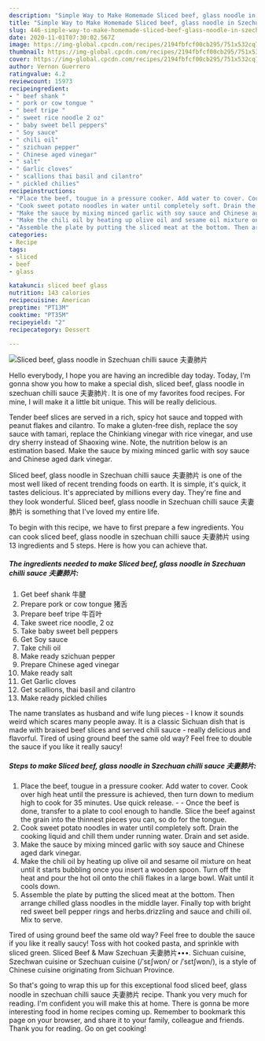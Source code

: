 ```yaml
---
description: "Simple Way to Make Homemade Sliced beef, glass noodle in Szechuan chilli sauce 夫妻肺片"
title: "Simple Way to Make Homemade Sliced beef, glass noodle in Szechuan chilli sauce 夫妻肺片"
slug: 446-simple-way-to-make-homemade-sliced-beef-glass-noodle-in-szechuan-chilli-sauce
date: 2020-11-01T07:30:02.567Z
image: https://img-global.cpcdn.com/recipes/2194fbfcf00cb295/751x532cq70/sliced-beef-glass-noodle-in-szechuan-chilli-sauce-夫妻肺片-recipe-main-photo.jpg
thumbnail: https://img-global.cpcdn.com/recipes/2194fbfcf00cb295/751x532cq70/sliced-beef-glass-noodle-in-szechuan-chilli-sauce-夫妻肺片-recipe-main-photo.jpg
cover: https://img-global.cpcdn.com/recipes/2194fbfcf00cb295/751x532cq70/sliced-beef-glass-noodle-in-szechuan-chilli-sauce-夫妻肺片-recipe-main-photo.jpg
author: Vernon Guerrero
ratingvalue: 4.2
reviewcount: 15973
recipeingredient:
- " beef shank "
- " pork or cow tongue "
- " beef tripe "
- " sweet rice noodle 2 oz"
- " baby sweet bell peppers"
- " Soy sauce"
- " chili oil"
- " szichuan pepper"
- " Chinese aged vinegar"
- " salt"
- " Garlic cloves"
- " scallions thai basil and cilantro"
- " pickled chilies"
recipeinstructions:
- "Place the beef, tougue in a pressure cooker. Add water to cover. Cook over high heat until the pressure is achieved, then turn down to medium high to cook for 35 minutes. Use quick release.  Once the beef is done, transfer to a plate to cool enough to handle. Slice the beef against the grain into the thinnest pieces you can, so do for the tongue."
- "Cook sweet potato noodles in water until completely soft. Drain the cooking liquid and chill them under running water. Drain and set aside."
- "Make the sauce by mixing minced garlic with soy sauce and Chinese aged dark vinegar."
- "Make the chili oil by heating up olive oil and sesame oil mixture on heat until it starts bubbling once you insert a wooden spoon. Turn off the heat and pour the hot oil onto the chili flakes in a large bowl. Wait until it cools down."
- "Assemble the plate by putting the sliced meat at the bottom. Then arrange chilled glass noodles in the middle layer. Finally top with bright red sweet bell pepper rings and herbs.drizzling and sauce and chilli oil. Mix to serve."
categories:
- Recipe
tags:
- sliced
- beef
- glass

katakunci: sliced beef glass 
nutrition: 143 calories
recipecuisine: American
preptime: "PT13M"
cooktime: "PT35M"
recipeyield: "2"
recipecategory: Dessert

---
```



![Sliced beef, glass noodle in Szechuan chilli sauce 夫妻肺片](https://img-global.cpcdn.com/recipes/2194fbfcf00cb295/751x532cq70/sliced-beef-glass-noodle-in-szechuan-chilli-sauce-夫妻肺片-recipe-main-photo.jpg)

Hello everybody, I hope you are having an incredible day today. Today, I'm gonna show you how to make a special dish, sliced beef, glass noodle in szechuan chilli sauce 夫妻肺片. It is one of my favorites food recipes. For mine, I will make it a little bit unique. This will be really delicious.

Tender beef slices are served in a rich, spicy hot sauce and topped with peanut flakes and cilantro. To make a gluten-free dish, replace the soy sauce with tamari, replace the Chinkiang vinegar with rice vinegar, and use dry sherry instead of Shaoxing wine. Note, the nutrition below is an estimation based. Make the sauce by mixing minced garlic with soy sauce and Chinese aged dark vinegar.

Sliced beef, glass noodle in Szechuan chilli sauce 夫妻肺片 is one of the most well liked of recent trending foods on earth. It is simple, it's quick, it tastes delicious. It's appreciated by millions every day. They're fine and they look wonderful. Sliced beef, glass noodle in Szechuan chilli sauce 夫妻肺片 is something that I've loved my entire life.


To begin with this recipe, we have to first prepare a few ingredients. You can cook sliced beef, glass noodle in szechuan chilli sauce 夫妻肺片 using 13 ingredients and 5 steps. Here is how you can achieve that.

<!--inarticleads1-->

##### The ingredients needed to make Sliced beef, glass noodle in Szechuan chilli sauce 夫妻肺片:

1. Get  beef shank 牛腱
1. Prepare  pork or cow tongue 猪舌
1. Prepare  beef tripe 牛百叶
1. Take  sweet rice noodle, 2 oz
1. Take  baby sweet bell peppers
1. Get  Soy sauce
1. Take  chili oil
1. Make ready  szichuan pepper
1. Prepare  Chinese aged vinegar
1. Make ready  salt
1. Get  Garlic cloves
1. Get  scallions, thai basil and cilantro
1. Make ready  pickled chilies


The name translates as husband and wife lung pieces - I know it sounds weird which scares many people away. It is a classic Sichuan dish that is made with braised beef slices and served chili sauce - really delicious and flavorful. Tired of using ground beef the same old way? Feel free to double the sauce if you like it really saucy! 

<!--inarticleads2-->

##### Steps to make Sliced beef, glass noodle in Szechuan chilli sauce 夫妻肺片:

1. Place the beef, tougue in a pressure cooker. Add water to cover. Cook over high heat until the pressure is achieved, then turn down to medium high to cook for 35 minutes. Use quick release. -  - Once the beef is done, transfer to a plate to cool enough to handle. Slice the beef against the grain into the thinnest pieces you can, so do for the tongue.
1. Cook sweet potato noodles in water until completely soft. Drain the cooking liquid and chill them under running water. Drain and set aside.
1. Make the sauce by mixing minced garlic with soy sauce and Chinese aged dark vinegar.
1. Make the chili oil by heating up olive oil and sesame oil mixture on heat until it starts bubbling once you insert a wooden spoon. Turn off the heat and pour the hot oil onto the chili flakes in a large bowl. Wait until it cools down.
1. Assemble the plate by putting the sliced meat at the bottom. Then arrange chilled glass noodles in the middle layer. Finally top with bright red sweet bell pepper rings and herbs.drizzling and sauce and chilli oil. Mix to serve.


Tired of using ground beef the same old way? Feel free to double the sauce if you like it really saucy! Toss with hot cooked pasta, and sprinkle with sliced green. Sliced Beef &amp; Maw Szechuan 夫妻肺片•••. Sichuan cuisine, Szechwan cuisine or Szechuan cuisine (/ˈsɛʃwɒn/ or /ˈsɛtʃwɒn/), is a style of Chinese cuisine originating from Sichuan Province. 

So that's going to wrap this up for this exceptional food sliced beef, glass noodle in szechuan chilli sauce 夫妻肺片 recipe. Thank you very much for reading. I'm confident you will make this at home. There is gonna be more interesting food in home recipes coming up. Remember to bookmark this page on your browser, and share it to your family, colleague and friends. Thank you for reading. Go on get cooking!
